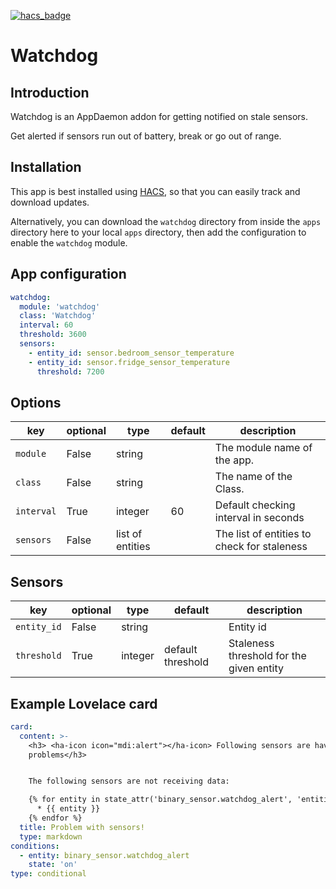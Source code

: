 [![hacs_badge](https://img.shields.io/badge/HACS-Custom-orange.svg?style=for-the-badge)](https://github.com/custom-components/hacs)

# Watchdog

## Introduction

Watchdog is an AppDaemon addon for getting notified on stale sensors.

Get alerted if sensors run out of battery, break or go out of range.

## Installation

This app is best installed using [HACS](https://github.com/custom-components/hacs), so that you can easily track and download updates.

Alternatively, you can download the `watchdog` directory from inside the `apps` directory here to your local `apps` directory, then add the configuration to enable the `watchdog` module.

## App configuration

```yaml
watchdog:
  module: 'watchdog'
  class: 'Watchdog'
  interval: 60
  threshold: 3600
  sensors:
    - entity_id: sensor.bedroom_sensor_temperature
    - entity_id: sensor.fridge_sensor_temperature
      threshold: 7200
```

## Options

key | optional | type | default | description
-- | -- | -- | -- | --
`module` | False | string | | The module name of the app.
`class` | False | string | | The name of the Class.
`interval` | True | integer | 60 | Default checking interval in seconds
`sensors` | False | list of entities |  | The list of entities to check for staleness

## Sensors
key | optional | type | default | description
-- | -- | -- | -- | --
`entity_id` | False | string | | Entity id
`threshold` | True | integer | default threshold | Staleness threshold for the given entity

## Example Lovelace card

```yaml
card:
  content: >-
    <h3> <ha-icon icon="mdi:alert"></ha-icon> Following sensors are having
    problems</h3>


    The following sensors are not receiving data:

    {% for entity in state_attr('binary_sensor.watchdog_alert', 'entities') %}
      * {{ entity }}
    {% endfor %}
  title: Problem with sensors!
  type: markdown
conditions:
  - entity: binary_sensor.watchdog_alert
    state: 'on'
type: conditional
```